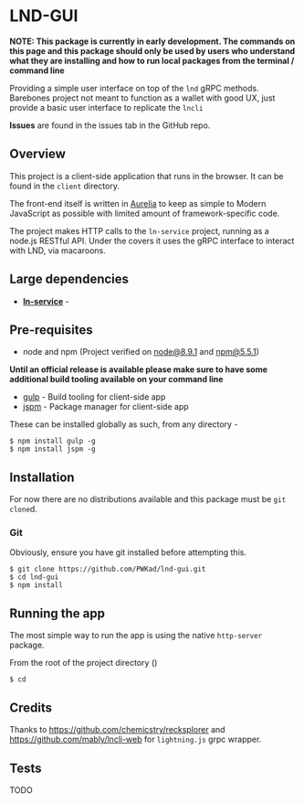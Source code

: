 # LND-GUI

**NOTE: This package is currently in early development.  The commands on this page and this package should only be used by users who understand what they are installing and how to run local packages from the terminal / command line**

Providing a simple user interface on top of the `lnd` gRPC methods.  Barebones project not meant to function as a wallet with good UX, just provide a basic user interface to replicate the `lncli`

**Issues** are found in the issues tab in the GitHub repo.

## Overview

This project is a client-side application that runs in the browser.  It can be found in the `client` directory.

The front-end itself is written in [Aurelia](https://github.com/aurelia) to keep as simple to Modern JavaScript as possible with limited amount of framework-specific code.

The project makes HTTP calls to the `ln-service` project, running as a node.js RESTful API.  Under the covers it uses the gRPC interface to interact with LND, via macaroons.

## Large dependencies

- **[ln-service](https://github.com/alexbosworth/ln-service/)** -

## Pre-requisites

- node and npm (Project verified on node@8.9.1 and npm@5.5.1)

**Until an official release is available please make sure to have some additional build tooling available on your command line**

- [gulp](https://github.com/gulpjs/gulp) - Build tooling for client-side app
- [jspm](https://github.com/gulpjs/jspm) - Package manager for client-side app

These can be installed globally as such, from any directory -

```
$ npm install gulp -g
$ npm install jspm -g
```

## Installation

For now there are no distributions available and this package must be `git clone`d.

### Git

Obviously, ensure you have git installed before attempting this.

```
$ git clone https://github.com/PWKad/lnd-gui.git
$ cd lnd-gui
$ npm install
```

## Running the app

The most simple way to run the app is using the native `http-server` package.

From the root of the project directory ()
```
$ cd
```

## Credits

Thanks to https://github.com/chemicstry/recksplorer and https://github.com/mably/lncli-web for `lightning.js` grpc wrapper.

## Tests

TODO
